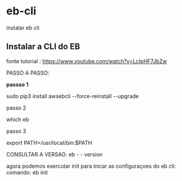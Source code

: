 # eb-cli
instalar eb cli


## **Instalar a CLI do EB**

fonte tutorial : https://www.youtube.com/watch?v=LcIpHF7JbZw

PASSO A PASSO:

**passso 1**

sudo pip3 install awsebcli --force-reinstall --upgrade

passo 2

which eb



passo 3

export PATH=/usr/local/bin:$PATH



CONSULTAR A VERSAO: eb - - version



agora podemos exercutar init para inicar as configuraçoes do eb cli: 
comando: eb init

